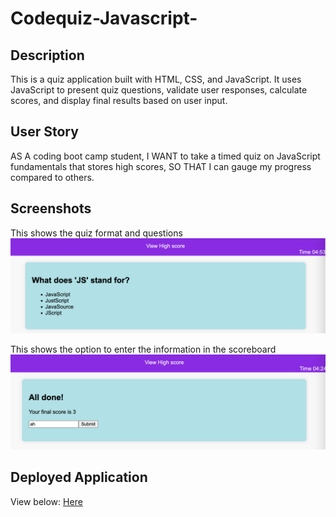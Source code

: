 # Codequiz-Javascript-


## Description 
This is a quiz application built with HTML, CSS, and JavaScript. It uses JavaScript to present quiz questions, validate user responses, calculate scores, and display final results based on user input.

## User Story
AS A coding boot camp student,
I WANT to take a timed quiz on JavaScript fundamentals that stores high scores,
SO THAT I can gauge my progress compared to others.

## Screenshots
This shows the quiz format and questions
![Questions](Question.png)

This shows the option to enter the information in the scoreboard
![score](Scores.png)

## Deployed Application

View below:
[Here]( )



